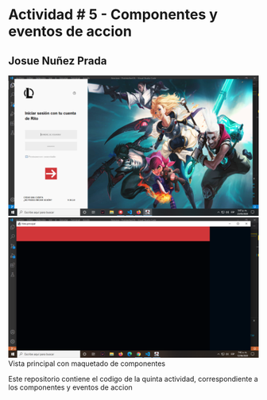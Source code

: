 # Actividad # 5 - Componentes y eventos de accion

## Josue Nuñez Prada

![Login para ingresar](resources/img/Actividad5-1.png)
![Login para ingresar](resources/img/Actividad5-2.png)
Vista principal con maquetado de componentes

Este repositorio contiene el codigo de la quinta actividad, correspondiente a los componentes y eventos de accion

